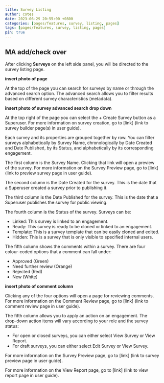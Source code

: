 ```yaml
---
title: Survey Listing
author: cotes
date: 2023-06-29 20:55:00 +0800
categories: [pages/features, survey, listing, pages]
tags: [pages/features, survey, listing, pages]
pin: true
---
```


## MA add/check over

After clicking **Surveys** on the left side panel, you will be directed to the survey listing page.  

**insert photo of page**

At the top of the page you can search for surveys by name or through the advanced search option. The advanced search allows you to filter results based on different survey characteristics (metadata).  

**insert photo of survey advanced search drop down**

At the top right of the page you can select the + Create Survey button as a Superuser. For more information on survey creation, go to [link] (link to survey builder page(s) in user guide).

Each survey and its properties are grouped together by row. You can filter surveys alphabetically by Survey Name, chronologically by Date Created and Date Published, by its Status, and alphabetically by its corresponding engagement.

The first column is the Survey Name. Clicking that link will open a preview of the survey. For more information on the Survey Preview page, go to [link] (link to preview survey page in user guide).

The second column is the Date Created for the survey. This is the date that a Superuser created a survey prior to publishing it.  

The third column is the Date Published for the survey. This is the date that a Superuser publishes the survey for public viewing.  

The fourth column is the Status of the survey. Surveys can be:
- Linked: This survey is linked to an engagement.
- Ready: This survey is ready to be cloned or linked to an engagement.
- Template: This is a survey template that can be easily cloned and edited.
- Hidden: This is a survey that is only visible to specified internal users. 

The fifth column shows the comments within a survey. There are four colour-coded options that a comment can fall under:
- Approved (Green)
- Need further review (Orange)
- Rejected (Red)
- New (White)

**insert photo of comment column** 

Clicking any of the four options will open a page for reviewing comments. For more information on the Comment Review page, go to [link] (link to comment review page in user guide).

The fifth column allows you to apply an action on an engagement. The drop-down action items will vary according to your role and the survey status:
- For open or closed surveys, you can either select View Survey or View Report. 
- For draft surveys, you can either select Edit Survey or View Survey.

For more information on the Survey Preview page, go to [link] (link to survey preview page in user guide).  

For more information on the View Report page, go to [link] (link to view report page in user guide).  


